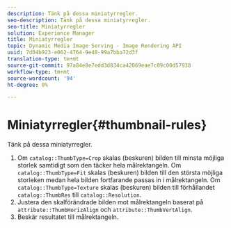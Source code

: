 ```yaml
---
description: Tänk på dessa miniatyrregler.
seo-description: Tänk på dessa miniatyrregler.
seo-title: Miniatyrregler
solution: Experience Manager
title: Miniatyrregler
topic: Dynamic Media Image Serving - Image Rendering API
uuid: 7d04b923-e062-4764-9e48-99a7bba72d3f
translation-type: tm+mt
source-git-commit: 97a84e8e7edd3d834ca42069eae7c09c00d57938
workflow-type: tm+mt
source-wordcount: '94'
ht-degree: 0%

---
```



# Miniatyrregler{#thumbnail-rules}

Tänk på dessa miniatyrregler.

1. Om `catalog::ThumbType=Crop` skalas (beskuren) bilden till minsta möjliga storlek samtidigt som den täcker hela målrektangeln. Om `catalog::ThumbType=Fit` skalas (beskuren) bilden till den största möjliga storleken medan hela bilden fortfarande passas in i målrektangeln. Om `catalog::ThumbType=Texture` skalas (beskuren) bilden till förhållandet `catalog::ThumbRes` till `catalog::Resolution`.
1. Justera den skalförändrade bilden mot målrektangeln baserat på `attribute::ThumbHorizAlign` och `attribute::ThumbVertAlign`.
1. Beskär resultatet till målrektangeln.

